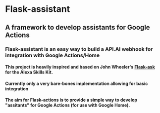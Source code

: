 # Flask-assistant
## A framework to develop assistants for Google Actions

### Flask-assistant is an easy way to build a API.AI webhook for integration with Google Actions/Home

#### This project is heavily inspired and based on John Wheeler's [Flask-ask](https://github.com/johnwheeler/flask-ask) for the Alexa Skills Kit.

#### Currently only a very bare-bones implementation allowing for basic integration 

#### The aim for Flask-actions is to provide a simple way to develop "assitants" for Google Actions (for use with Google Home).









